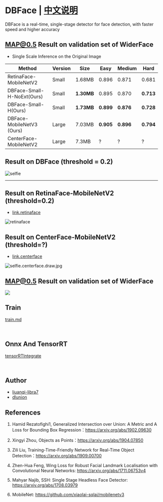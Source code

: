 # DBFace | [中文说明](README.cn.md)
DBFace is a real-time, single-stage detector for face detection, with faster speed and higher accuracy



## MAP@0.5 Result on validation set of WiderFace

*  Single Scale Inference on the Original Image

Method | Version | Size | Easy | Medium | Hard
-|-|-|-|-|-
RetinaFace-MobileNetV2 | Small | 1.68MB  | 0.896 | 0.871 | 0.681
DBFace-Small-H-NoExt(Ours) | Small   | **1.30MB** | 0.895 | 0.870 | **0.713** 
DBFace-Small-H(Ours)       | Small   | **1.73MB** | **0.899** | **0.876** | **0.728** 
DBFace-MobileNetV3 (Ours) | Large | 7.03MB | **0.905** | **0.896** | **0.794** 
CenterFace-MobileNetV2 | Large | 7.3MB | ? | ? | ?


## Result on DBFace (threshold = 0.2)

![selfie](result/selfie.draw.jpg)

---



## Result on RetinaFace-MobileNetV2 (threshold=0.2)

* [link.retinaface](https://github.com/deepinsight/insightface/tree/master/RetinaFace)

![retinaface](result/selfie.retinaface.draw.jpg)



## Result on CenterFace-MobileNetV2 (threshold=?)

* [link.centerface](https://github.com/Star-Clouds/CenterFace)

![selfie.centerface.draw.jpg](result/selfie.centerface.draw.jpg)


## MAP@0.5 Result on validation set of WiderFace

![](result/merge.jpg)



## Train

[train.md](train/small/README.md)

<br/>


## Onnx And TensorRT
[tensorRTIntegrate](https://github.com/dlunion/tensorRTIntegrate)

<br/>


## Author
- [liuanqi-libra7](https://github.com/liuanqi-libra7)
- [dlunion](https://github.com/dlunion)



## References

1. Hamid Rezatofighi1, Generalized Intersection over Union: A Metric and A Loss for Bounding Box Regression：https://arxiv.org/abs/1902.09630

2. Xingyi Zhou, Objects as Points：https://arxiv.org/abs/1904.07850

3. Zili Liu, Training-Time-Friendly Network for Real-Time Object Detection：https://arxiv.org/abs/1909.00700

4. Zhen-Hua Feng, Wing Loss for Robust Facial Landmark Localisation with Convolutional Neural Networks: https://arxiv.org/abs/1711.06753v4

5. Mahyar Najib, SSH: Single Stage Headless Face Detector: https://arxiv.org/abs/1708.03979

6. MobileNet: https://github.com/xiaolai-sqlai/mobilenetv3
